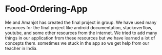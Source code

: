 # Food-Ordering-App
Me and Amanjot has created the final project in group. We have used many resources for the final project like android documentation, stackoverflow, youtube, and some other resources from the internet. We tried to add many things in our application from these resources but we have learned a lot of concepts them. 
sometimes we stuck in the app so we get help from our teacher in India.
